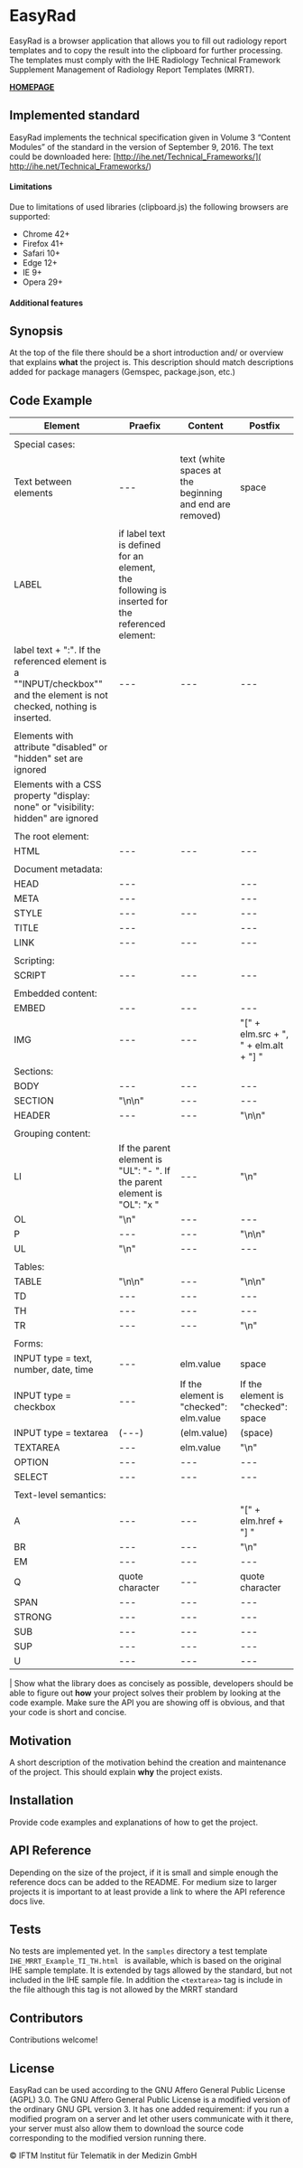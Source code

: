 # EasyRad
EasyRad is a browser application that allows you to fill out radiology report templates and to copy the result into the clipboard for further processing. The templates must comply with the IHE Radiology Technical Framework Supplement Management of Radiology Report Templates (MRRT).

**[HOMEPAGE](http://iftm.de/index.php/radiologie/easyrad)**


## Implemented standard
EasyRad implements the technical specification given in Volume 3 “Content Modules” of the standard in the version of September 9, 2016. The text could be downloaded here: [http://ihe.net/Technical_Frameworks/]( http://ihe.net/Technical_Frameworks/) 

#### Limitations

Due to limitations of used libraries (clipboard.js) the following browsers are supported:
- Chrome 42+
- Firefox 41+
- Safari 10+
- Edge 12+
- IE 9+
- Opera 29+

#### Additional features

## Synopsis

At the top of the file there should be a short introduction and/ or overview that explains **what** the project is. This description should match descriptions added for package managers (Gemspec, package.json, etc.)

## Code Example

|Element | Praefix | Content | Postfix |
|---|---|---|---|
|     |     |     |     |
| Special cases: |     |     |     |
| Text between elements | --- | text (white spaces at the beginning and end are removed) | space |
|     |     |     |     |
| LABEL | if label text is defined for an element, the following is inserted for the referenced element:
| label text + ":". If the referenced element is a ""INPUT/checkbox"" and the element is not checked, nothing is inserted. | --- | --- | --- |
|     |     |     |     |
| Elements with attribute "disabled" or "hidden" set are ignored |     |     |     |
| Elements with a CSS property "display: none" or "visibility: hidden" are ignored |     |     |     |
|     |     |     |     |
| The root element: |     |     |     |
| HTML | --- | --- | --- |
|     |     |     |     |
| Document metadata: |     |     |     |
| HEAD | --- |     | --- |
| META | --- |     | --- |
| STYLE | --- | --- | --- |
| TITLE | --- |     | --- |
| LINK | --- | --- | --- |
|     |     |     |     |
| Scripting: |     |     |     |
| SCRIPT | --- | --- | --- |
|     |     |     |     |
| Embedded content: |     |     |     |
| EMBED | --- | --- | --- |
| IMG | --- | --- | "[" + elm.src + ", " + elm.alt + "] " |
| Sections: |     |     |     |
| BODY | --- | --- | --- |
| SECTION | "\n\n" | --- | --- |
| HEADER | --- | --- | "\n\n" |
|     |     |     |     |
| Grouping content: |     |     |     |
| LI | If the parent element is "UL": "- ". If the parent element is "OL": "x " | --- | "\n" |
| OL | "\n" | --- | --- |
| P | --- | --- | "\n\n" |
| UL | "\n" | --- | --- |
|     |     |     |     |
| Tables: |     |     |     |
| TABLE | "\n\n" | --- | "\n\n" |
| TD | --- | --- | --- |
| TH | --- | --- | --- |
| TR | --- | --- | "\n" |
|     |     |     |     |
| Forms: |     |     |     |
| INPUT type = text, number, date, time | --- | elm.value | space |
| INPUT type = checkbox | --- | If the element is "checked": elm.value | If the element is "checked": space |
| INPUT type = textarea | (---) | (elm.value) | (space) |
| TEXTAREA | --- | elm.value | "\n" |
| OPTION | --- | --- | --- |
| SELECT | --- | --- | --- |
|     |     |     |     |
| Text-level semantics: |     |     |     |
| A | --- | --- | "[" + elm.href + "] " |
| BR | --- | --- | "\n" |
| EM | --- | --- | --- |
| Q | quote character | --- | quote character |
| SPAN | --- | --- | --- |
| STRONG | --- | --- | --- |
| SUB | --- | --- | --- |
| SUP | --- | --- | --- |
| U | --- | --- | --- |


| Show what the library does as concisely as possible, developers should be able to figure out **how** your project solves their problem by looking at the code example. Make sure the API you are showing off is obvious, and that your code is short and concise.

## Motivation

A short description of the motivation behind the creation and maintenance of the project. This should explain **why** the project exists.

## Installation

Provide code examples and explanations of how to get the project.

## API Reference

Depending on the size of the project, if it is small and simple enough the reference docs can be added to the README. For medium size to larger projects it is important to at least provide a link to where the API reference docs live.

## Tests

No tests are implemented yet.
In the `samples` directory a test template `IHE_MRRT_Example_TI_TH.html ` is available, which is based on the original IHE sample template. It is extended by tags allowed by the standard, but not included in the IHE sample file.
In addition the `<textarea>` tag is include in the file although this tag is not allowed by the MRRT standard 

## Contributors

Contributions welcome!

## License

EasyRad can be used according to the GNU Affero General Public License (AGPL) 3.0. The GNU Affero General Public License is a modified version of the ordinary GNU GPL version 3. It has one added requirement: if you run a modified program on a server and let other users communicate with it there, your server must also allow them to download the source code corresponding to the modified version running there.

© IFTM Institut für Telematik in der Medizin GmbH

